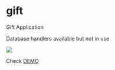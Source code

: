 # gift
Gift Application<br>

Database handlers available but not in use<br>

<img src='http://falseprogramming.eu/assets/img/product/kingitus/kink1.PNG'>
<br>

Check <a href='http://falseprogramming.eu/tvara/dev/kingitus/'>DEMO</a>
